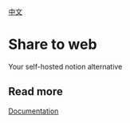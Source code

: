[中文](README_zh_CN.md)

# Share to web

Your self-hosted notion alternative

## Read more

[Documentation](https://siyuan.wiki/s/20250111132959-xvao9ll)